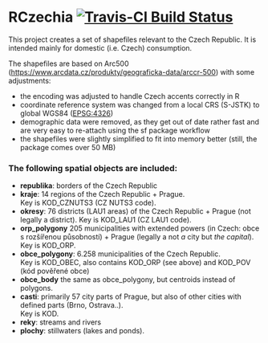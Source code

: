 # RCzechia  [![Travis-CI Build Status](https://travis-ci.org/jlacko/RCzechia.svg?branch=master)](https://travis-ci.org/jlacko/RCzechia)

This project creates a set of shapefiles relevant to the Czech Republic. It is intended mainly for domestic (i.e. Czech) consumption.

The shapefiles are based on Arc500 (https://www.arcdata.cz/produkty/geograficka-data/arccr-500) with some adjustments:  
 * the encoding was adjusted to handle Czech accents correctly in R  
 * coordinate reference system was changed from a local CRS (S-JSTK) to global WGS84 ([EPSG:4326](https://epsg.io/4326))  
 * demographic data were removed, as they get out of date rather fast and are very easy to re-attach using the sf package workflow  
 * the shapefiles were slightly simplified to fit into memory better (still, the package comes over 50 MB)

### The following spatial objects are included:  
* **republika**: borders of the Czech Republic
* **kraje**: 14 regions of the Czech Republic + Prague.  
Key is KOD_CZNUTS3 (CZ NUTS3 code).
* **okresy**: 76 districts (LAU1 areas) of the Czech Republic + Prague (not legally a district). 
Key is KOD_LAU1 (CZ LAU1 code).
* **orp_polygony** 205 municipalities with extended powers (in Czech: obce s rozšířenou působností) + Prague (legally a not *a* city but *the capital*).  
Key is KOD_ORP.
* **obce_polygony**: 6.258 municipalities of the Czech Republic.  
Key is KOD_OBEC, also contains KOD_ORP (see above) and KOD_POV (kód pověřené obce)
* **obce_body** the same as obce_polygony, but centroids instead of polygons.
* **casti**: primarily 57 city parts of Prague, but also of other cities with defined parts (Brno, Ostrava..).  
Key is KOD.
* **reky**: streams and rivers
* **plochy**: stillwaters (lakes and ponds).



